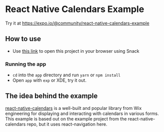 # React Native Calendars Example

Try it at https://expo.io/@community/react-native-calendars-example

## How to use

- Use [this link](https://snack.expo.io/@git/github.com/expo/examples:with-react-native-calendars) to open this project in your browser using Snack

### Running the app

- `cd` into the `app` directory and run `yarn` or `npm install`
- Open `app` with `exp` or XDE, try it out.

## The idea behind the example

[react-native-calendars](https://github.com/wix/react-native-calendars)
is a well-built and popular library from Wix engineering for displaying
and interacting with calendars in various forms. This example is based
out on the example project from the react-native-calendars repo, but
it uses react-navigation here.
